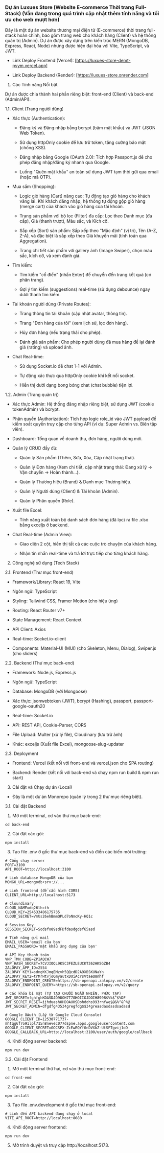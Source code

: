 ### Dự án Luxues Store (Website E-commerce Thời trang Full-Stack) (Vẫn đang trong quá trình cập nhật thêm tính năng và tối ưu cho web mượt hơn)

Đây là một dự án website thương mại điện tử (E-commerce) thời trang full-stack hoàn chỉnh, bao gồm trang web cho khách hàng (Client) và hệ thống quản trị (Admin). Dự án được xây dựng trên kiến trúc MERN (MongoDB, Express, React, Node) nhưng được hiện đại hóa với Vite, TypeScript, và JWT.

- Link Deploy Frontend (Vercel): [https://luxues-store-demt-pvym.vercel.app]

- Link Deploy Backend (Render): [https://luxues-store.onrender.com]

1. Các Tính năng Nổi bật

Dự án được chia thành hai phần riêng biệt: front-end (Client) và back-end (Admin/API).

1.1. Client (Trang người dùng)

- Xác thực (Authentication):

  - Đăng ký và Đăng nhập bằng bcrypt (băm mật khẩu) và JWT (JSON Web Token).

  - Sử dụng httpOnly cookie để lưu trữ token, tăng cường bảo mật (chống XSS).

  - Đăng nhập bằng Google (OAuth 2.0): Tích hợp Passport.js để cho phép đăng nhập/đăng ký nhanh qua Google.

  - Luồng "Quên mật khẩu" an toàn sử dụng JWT tạm thời gửi qua email (hoặc mã OTP).

- Mua sắm (Shopping):

  - Logic giỏ hàng (Cart) nâng cao: Tự động tạo giỏ hàng cho khách vãng lai. Khi khách đăng nhập, hệ thống tự động gộp giỏ hàng (merge cart) của khách vào giỏ hàng của tài khoản.

  - Trang sản phẩm với bộ lọc (Filter) đa cấp: Lọc theo Danh mục (đa cấp), Giá (thanh trượt), Màu sắc, và Kích cỡ.

  - Sắp xếp (Sort) sản phẩm: Sắp xếp theo "Mặc định" (vị trí), Tên (A-Z, Z-A), và đặc biệt là sắp xếp theo Giá khuyến mãi (tính toán qua Aggregation).

  - Trang chi tiết sản phẩm với gallery ảnh (Image Swiper), chọn màu sắc, kích cỡ, và xem đánh giá.

- Tìm kiếm:

  - Tìm kiếm "cổ điển" (nhấn Enter) để chuyển đến trang kết quả (có phân trang).
 
  - Gợi ý tìm kiếm (suggestions) real-time (sử dụng debounce) ngay dưới thanh tìm kiếm.

- Tài khoản người dùng (Private Routes):

  - Trang thông tin tài khoản (cập nhật avatar, thông tin).
 
  - Trang "Đơn hàng của tôi" (xem lịch sử, lọc đơn hàng).
 
  - Hủy đơn hàng (nếu trạng thái cho phép).
 
  - Đánh giá sản phẩm: Cho phép người dùng đã mua hàng để lại đánh giá (rating) và upload ảnh.

- Chat Real-time:

  - Sử dụng Socket.io để chat 1-1 với Admin.
 
  - Tự động xác thực qua httpOnly cookie khi kết nối socket.
 
  - Hiển thị dưới dạng bong bóng chat (chat bubble) tiện lợi.

1.2. Admin (Trang quản trị)

- Xác thực Admin: Hệ thống đăng nhập riêng biệt, sử dụng JWT (cookie tokenAdmin) và bcrypt.

- Phân quyền (Authorization): Tích hợp logic role_id vào JWT payload để kiểm soát quyền truy cập cho từng API (ví dụ: Super Admin vs. Biên tập viên).

- Dashboard: Tổng quan về doanh thu, đơn hàng, người dùng mới.

- Quản lý CRUD đầy đủ:

  - Quản lý Sản phẩm (Thêm, Sửa, Xóa, Cập nhật trạng thái).
 
  - Quản lý Đơn hàng (Xem chi tiết, cập nhật trạng thái: Đang xử lý -> Vận chuyển -> Hoàn thành...).
 
  - Quản lý Thương hiệu (Brand) & Danh mục Thương hiệu.
 
  - Quản lý Người dùng (Client) & Tài khoản (Admin).
 
  - Quản lý Phân quyền (Role).

- Xuất file Excel:

  - Tính năng xuất toàn bộ danh sách đơn hàng (đã lọc) ra file .xlsx bằng exceljs ở backend.

- Chat Real-time (Admin View):

  - Giao diện 2 cột, hiển thị tất cả các cuộc trò chuyện của khách hàng.
 
  - Nhận tin nhắn real-time và trả lời trực tiếp cho từng khách hàng.

2. Công nghệ sử dụng (Tech Stack)

2.1. Frontend (Thư mục front-end)

- Framework/Library: React 19, Vite

- Ngôn ngữ: TypeScript

- Styling: Tailwind CSS, Framer Motion (cho hiệu ứng)

- Routing: React Router v7+

- State Management: React Context

- API Client: Axios

- Real-time: Socket.io-client

- Components: Material-UI (MUI) (cho Skeleton, Menu, Dialog), Swiper.js (cho sliders)

2.2. Backend (Thư mục back-end)

- Framework: Node.js, Express.js

- Ngôn ngữ: TypeScript

- Database: MongoDB (với Mongoose)

- Xác thực: jsonwebtoken (JWT), bcrypt (Hashing), passport, passport-google-oauth20

- Real-time: Socket.io

- API: REST API, Cookie-Parser, CORS

- File Upload: Multer (xử lý file), Cloudinary (lưu trữ ảnh)

- Khác: exceljs (Xuất file Excel), mongoose-slug-updater

2.3. Deployment

- Frontend: Vercel (kết nối với front-end và vercel.json cho SPA routing)

- Backend: Render (kết nối với back-end và chạy npm run build & npm run start)

3. Cài đặt và Chạy dự án (Local)

- Đây là một dự án Monorepo (quản lý trong 2 thư mục riêng biệt).

3.1. Cài đặt Backend

1. Mở một terminal, cd vào thư mục back-end:

`cd back-end`

2. Cài đặt các gói:

`npm install`


3. Tạo file .env ở gốc thư mục back-end và điền các biến môi trường:
```
# Cổng chạy server
PORT=3100
API_ROOT=http://localhost:3100

# Link database MongoDB của bạn
MONGO_URL=mongodb+srv://...

# Link frontend (để cấu hình CORS)
CLIENT_URL=http://localhost:5173

# Cloundinary
CLOUD_NAME=dq26lhcth
CLOUD_KEY=254533486175735
CLOUD_SECRET=VmUs26ehBmmQPLd7oNmcKy-HQ1c

# Session Key
SESSION_SECRET=Sodsfo89sdFDfdasdgdsf65asd

# Tính năng gửi mail
EMAIL_USER='email của bạn'
EMAIL_PASSWORD='mật khẩu ứng dụng của bạn'

# API Key thanh toán
VNP_TMN_CODE=ZPIAQCW7
VNP_HASH_SECRET=7CVJIOQL9KSC3FEZLEUCKT362HKSGZB4
ZALOPAY_APP_ID=2554
ZALOPAY_KEY1=sdngKKJmqEMzvh5QQcdD2A9XBSKUNaYn
ZALOPAY_KEY2=trMrHtvjo6myautxDUiAcYsVtaeQ8nhf
ZALOPAY_ENDPOINT_CREATE=https://sb-openapi.zalopay.vn/v2/create
ZALOPAY_ENDPOINT_QUERY=https://sb-openapi.zalopay.vn/v2/query

# Các khóa bí mật (TỰ TẠO CHUỖI NGẪU NHIÊN, PHỨC TẠP)
JWT_SECRET=fghfghKDASDJD9UOH7T7GHOIIOJDOIH8998$%%$^$%DF
JWT_SECRET_RESET=ijhduashOHDOAUHSDohdohs993rnfwe$@&%^&^%@
JWT_SECRET_ADMIN=dfgdfg43534gregfdg$$34greasdasdasdsadasd

# Google OAuth (Lấy từ Google Cloud Console)
GOOGLE_CLIENT_ID=12538771737-mhtqg6f7o91lpl715n8nevec077dspne.apps.googleusercontent.com
GOOGLE_CLIENT_SECRET=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
GOOGLE_CALLBACK_URL=http://localhost:3100/user/auth/google/callback
```

4. Khởi động server backend:

 `npm run dev`


3.2. Cài đặt Frontend

1. Mở một terminal thứ hai, cd vào thư mục front-end:

`cd front-end`


2. Cài đặt các gói:

`npm install`


3. Tạo file .env.development ở gốc thư mục front-end:
```
# Link đến API backend đang chạy ở local
VITE_API_ROOT=http://localhost:8080
```

4. Khởi động server frontend:

`npm run dev`


5. Mở trình duyệt và truy cập http://localhost:5173.

